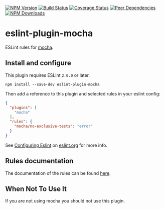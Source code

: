 [![NPM Version](https://img.shields.io/npm/v/eslint-plugin-mocha.svg?style=flat)](https://www.npmjs.org/package/eslint-plugin-mocha)
[![Build Status](https://img.shields.io/travis/lo1tuma/eslint-plugin-mocha/master.svg?style=flat)](https://travis-ci.org/lo1tuma/eslint-plugin-mocha)
[![Coverage Status](https://img.shields.io/coveralls/lo1tuma/eslint-plugin-mocha/master.svg?style=flat)](https://coveralls.io/r/lo1tuma/eslint-plugin-mocha)
[![Peer Dependencies](http://img.shields.io/david/peer/lo1tuma/eslint-plugin-mocha.svg?style=flat)](https://david-dm.org/lo1tuma/eslint-plugin-mocha#info=peerDependencies&view=table)
[![NPM Downloads](https://img.shields.io/npm/dm/eslint-plugin-mocha.svg?style=flat)](https://www.npmjs.org/package/eslint-plugin-mocha)

# eslint-plugin-mocha

ESLint rules for [mocha](http://mochajs.org/).

## Install and configure

This plugin requires ESLint `2.0.0` or later.

`npm install --save-dev eslint-plugin-mocha`

Then add a reference to this plugin and selected rules in your eslint config:

```json
{
  "plugins": [
    "mocha"
  ],
  "rules": {
    "mocha/no-exclusive-tests": "error"
  }
}
```
See [Configuring Eslint](http://eslint.org/public/user-guide/configuring) on [eslint.org](http://eslint.org) for more info.

## Rules documentation

The documentation of the rules can be found [here](public/rules).

## When Not To Use It

If you are not using mocha you should not use this plugin.
